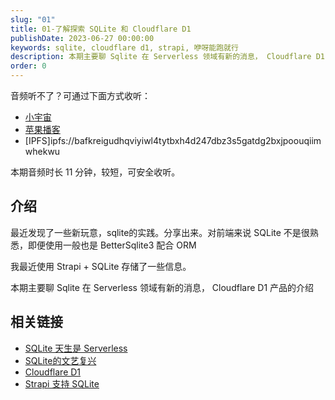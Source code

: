 ```yaml
---
slug: "01"
title: 01-了解探索 SQLite 和 Cloudflare D1
publishDate: 2023-06-27 00:00:00
keywords: sqlite, cloudflare d1, strapi, 咿呀能跑就行
description: 本期主要聊 Sqlite 在 Serverless 领域有新的消息， Cloudflare D1 产品的介绍
order: 0
---
```

音频听不了？可通过下面方式收听：
- [小宇宙](https://www.xiaoyuzhoufm.com/episode/6499b8d9a5b2b405c6c62dba)
- [苹果播客](https://podcasts.apple.com/cn/podcast/%E5%92%BF%E5%91%80-%E8%83%BD%E8%B7%91%E5%B0%B1%E8%A1%8C/id1695704262?i=1000619244465)
- [IPFS]ipfs://bafkreigudhqviyiwl4tytbxh4d247dbz3s5gatdg2bxjpoouqiimwhekwu

本期音频时长 11 分钟，较短，可安全收听。

## 介绍

最近发现了一些新玩意，sqlite的实践。分享出来。对前端来说 SQLite 不是很熟悉，即便使用一般也是 BetterSqlite3 配合 ORM

我最近使用 Strapi + SQLite 存储了一些信息。

本期主要聊 Sqlite 在 Serverless 领域有新的消息， Cloudflare D1 产品的介绍

## 相关链接

- [SQLite 天生是 Serverless](https://www.sqlite.org/serverless.html)
- [SQLite的文艺复兴](https://www.zhihu.com/question/31417262/answer/2864492789)
- [Cloudflare D1](https://developers.cloudflare.com/d1/)
- [Strapi 支持 SQLite](https://strapi.io/)